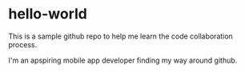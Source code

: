 # hello-world
This is a sample github repo to help me learn the code collaboration process.

I'm an apspiring mobile app developer finding my way around github. 
